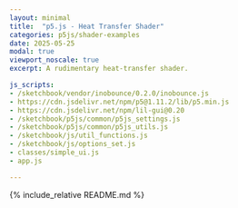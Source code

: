 ```yaml
---
layout: minimal
title:  "p5.js - Heat Transfer Shader"
categories: p5js/shader-examples
date: 2025-05-25
modal: true
viewport_noscale: true
excerpt: A rudimentary heat-transfer shader.

js_scripts:
- /sketchbook/vendor/inobounce/0.2.0/inobounce.js
- https://cdn.jsdelivr.net/npm/p5@1.11.2/lib/p5.min.js
- https://cdn.jsdelivr.net/npm/lil-gui@0.20
- /sketchbook/p5js/common/p5js_settings.js
- /sketchbook/p5js/common/p5js_utils.js
- /sketchbook/js/util_functions.js
- /sketchbook/js/options_set.js
- classes/simple_ui.js
- app.js

---
```


{% include_relative README.md %}


